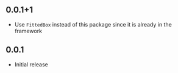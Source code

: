 ## 0.0.1+1

* Use `FittedBox` instead of this package since it is already in the framework

## 0.0.1

* Initial release
